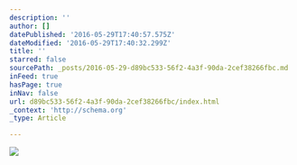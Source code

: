 ```yaml
---
description: ''
author: []
datePublished: '2016-05-29T17:40:57.575Z'
dateModified: '2016-05-29T17:40:32.299Z'
title: ''
starred: false
sourcePath: _posts/2016-05-29-d89bc533-56f2-4a3f-90da-2cef38266fbc.md
inFeed: true
hasPage: true
inNav: false
url: d89bc533-56f2-4a3f-90da-2cef38266fbc/index.html
_context: 'http://schema.org'
_type: Article

---
```

![](https://the-grid-user-content.s3-us-west-2.amazonaws.com/e53f3cca-4688-4281-9950-350cd5802634.jpg)